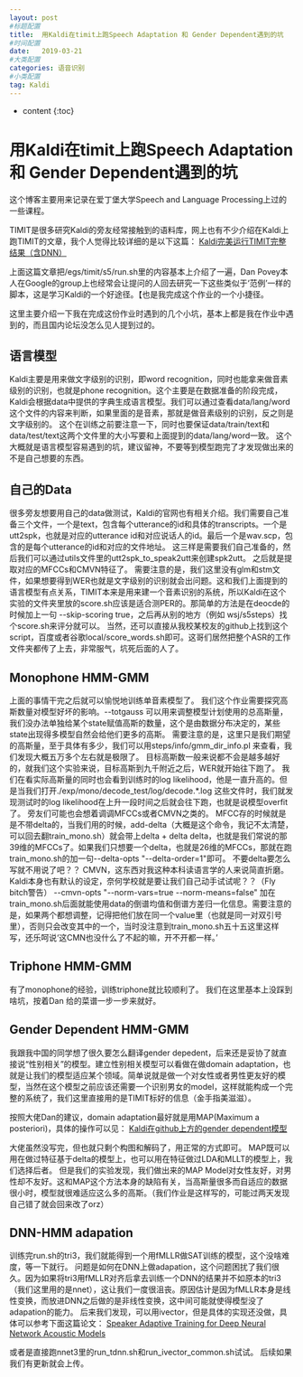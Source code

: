 ```yaml
---
layout: post
#标题配置
title:  用Kaldi在timit上跑Speech Adaptation 和 Gender Dependent遇到的坑
#时间配置
date:   2019-03-21 
#大类配置
categories: 语音识别
#小类配置
tag: Kaldi
---
```


* content
{:toc}



# 用Kaldi在timit上跑Speech Adaptation 和 Gender Dependent遇到的坑


这个博客主要用来记录在爱丁堡大学Speech and Language Processing上过的一些课程。

TIMIT是很多研究Kaldi的旁友经常接触到的语料库，网上也有不少介绍在Kaldi上跑TIMIT的文章，我个人觉得比较详细的是以下这篇：
[Kaldi完美运行TIMIT完整结果（含DNN）][1]


上面这篇文章把/egs/timit/s5/run.sh里的内容基本上介绍了一遍，Dan Povey本人在Google的group上也经常会让提问的人回去研究一下这些类似于‘范例’一样的脚本，这是学习Kaldi的一个好途径。【也是我完成这个作业的一个小捷径。

这里主要介绍一下我在完成这份作业时遇到的几个小坑，基本上都是我在作业中遇到的，而且国内论坛没怎么见人提到过的。

## 语言模型
Kaldi主要是用来做文字级别的识别，即word recognition，同时也能拿来做音素级别的识别，也就是phone recognition。这个主要是在数据准备的阶段完成，Kaldi会根据data中提供的字典生成语言模型。我们可以通过查看data/lang/word 这个文件的内容来判断，如果里面的是音素，那就是做音素级别的识别，反之则是文字级别的。
这个在训练之前要注意一下，同时也要保证data/train/text和data/test/text这两个文件里的大小写要和上面提到的data/lang/word一致。
这个大概就是语言模型容易遇到的坑，建议留神，不要等到模型跑完了才发现做出来的不是自己想要的东西。

## 自己的Data
很多旁友想要用自己的data做测试，Kaldi的官网也有相关介绍。我们需要自己准备三个文件，一个是text，包含每个utterance的id和具体的transcripts。一个是utt2spk，也就是对应的utterance id和对应说话人的id。最后一个是wav.scp，包含的是每个utterance的id和对应的文件地址。
这三样是需要我们自己准备的，然后我们可以通过utils文件里的utt2spk_to_speak2utt来创建spk2utt。 之后就是提取对应的MFCCs和CMVN特征了。
需要注意的是，我们这里没有glm和stm文件，如果想要得到WER也就是文字级别的识别就会出问题。这和我们上面提到的语言模型有点关系，TIMIT本来是用来建一个音素识别的系统，所以Kaldi在这个实验的文件夹里放的score.sh应该是适合测PER的。那简单的方法是在deocde的时候加上一句 --skip-scoring true，之后再从别的地方（例如 wsj/s5steps）找个score.sh来评分就可以。
当然，还可以直接从我校某校友的github上找到这个script，百度或者谷歌local/score_words.sh即可。这哥们居然把整个ASR的工作文件夹都传了上去，非常服气，坑死后面的人了。

## Monophone HMM-GMM
上面的事情干完之后就可以愉悦地训练单音素模型了。
我们这个作业需要探究高斯数量对模型好坏的影响。--totgauss 可以用来调整模型计划使用的总高斯量，我们没办法单独给某个state赋值高斯的数量，这个是由数据分布决定的，某些state出现得多模型自然会给他们更多的高斯。
需要注意的是，这里只是我们期望的高斯量，至于具体有多少，我们可以用steps/info/gmm_dir_info.pl 来查看，我们发现大概五万多个左右就是极限了。
目标高斯数一般来说都不会是越多越好的，就我们这个实验来说，目标高斯到九千附近之后，WER就开始往下跑了。
我们在看实际高斯量的同时也会看到训练时的log likelihood，他是一直升高的。但是当我们打开./exp/mono/decode_test/log/decode.*.log
这些文件时，我们就发现测试时的log likelihood在上升一段时间之后就会往下跑，也就是说模型overfit了。
旁友们可能也会想着调调MFCCs或者CMVN之类的。
MFCC存的时候就是是不带delta的，当我们用的时候，add-delta（大概是这个命令，我记不太清楚，可以回去翻train_mono.sh）就会带上delta + delta delta，也就是我们常说的那39维的MFCCs了。如果我们只想要一个delta，也就是26维的MFCCs，那就在跑train_mono.sh的加一句--delta-opts "--delta-order=1"即可。 不要delta要怎么写就不用说了吧？？
CMVN，这东西对我这种本科读语言学的人来说简直折磨。Kaldi本身也有默认的设定，奈何学校就是要让我们自己动手试试呢？？（Fly bitch警告）
--cmvn-opts "--norm-vars=true --norm-means=false" 加在train_mono.sh后面就能使用data的倒谱均值和倒谱方差归一化信息。需要注意的是，如果两个都想调整，记得把他们放在同一个value里（也就是同一对双引号里），否则只会改变其中的一个，当时没注意到train_mono.sh五十五这里这样写，还乐呵说‘这CMN也没什么了不起的嘛，开不开都一样。’

## Triphone HMM-GMM
有了monophone的经验，训练triphone就比较顺利了。
我们在这里基本上没踩到啥坑，按着Dan 给的菜谱一步一步来就好。

## Gender Dependent HMM-GMM
我跟我中国的同学想了很久要怎么翻译gender depedent，后来还是妥协了就直接说“性别相关”的模型。建立性别相关模型可以看做在做domain adaptation，也就是让我们的模型适应某个领域。简单说就是做一个对女性或者男性更友好的模型，当然在这个模型之前应该还需要一个识别男女的model，这样就能构成一个完整的系统了，我们这里直接用的是TIMIT标好的信息（金手指美滋滋）。

按照大佬Dan的建议，domain adaptation最好就是用MAP(Maximum a posteriori)，具体的操作可以见：
[Kaldi在github上方的gender dependent模型][2]


  大佬虽然没写完，但也就只剩个构图和解码了，用正常的方式即可。
  MAP既可以用在做过特征基于delta的模型上，也可以用在特征做过LDA和MLLT的模型上，我们选择后者。
  但是我们的实验发现，我们做出来的MAP Model对女性友好，对男性却不友好。这和MAP这个方法本身的缺陷有关，当高斯量很多而自适应的数据很小时，模型就很难适应这么多的高斯。（我们作业是这样写的，可能过两天发现自己错了就会回来改了orz）
  
## DNN-HMM adapation
训练完run.sh的tri3，我们就能得到一个用fMLLR做SAT训练的模型，这个没啥难度，等一下就行。
问题是如何在DNN上做adapation，这个问题困扰了我们很久。因为如果将tri3用fMLLR对齐后拿去训练一个DNN的结果并不如原本的tri3（我们这里用的是nnet），这让我们一度很沮丧。原因估计是因为fMLLR本身是线性变换，而放进DNN之后做的是非线性变换，这中间可能就使得模型没了adapation的能力。
后来我们发现，可以用ivector，但是具体的实现还没做，具体可以参考下面这篇论文：
[Speaker Adaptive Training for Deep Neural Network Acoustic Models][3]


  [1]: https://blog.csdn.net/longwo888/article/details/85783287
  [2]: https://github.com/kaldi-asr/kaldi/blob/master/egs/wsj/s5/local/run_gender_dep.sh
  [3]: https://www.cs.cmu.edu/~ymiao/satdnn.html
  或者是直接跑nnet3里的run_tdnn.sh和run_ivector_common.sh试试。
  后续如果我们有更新就会上传。
